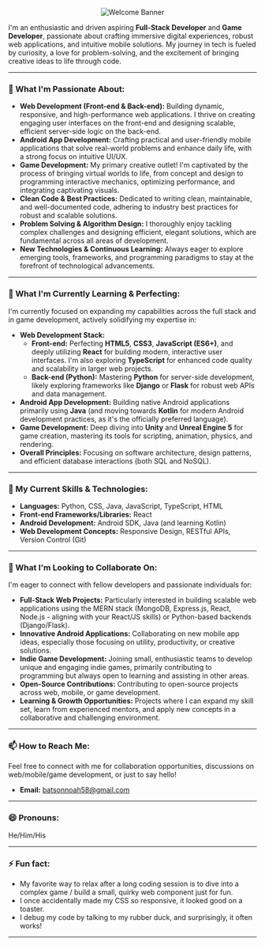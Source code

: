 <p align="center">
  <img src="https://readme-typing-svg.demolab.com?font=Fira+Code&size=32&duration=3000&pause=1000&color=1F51FF&center=true&vCenter=true&width=700&lines=Hi%2C+I'm+Noah+Batson!;Full-Stack+%26+Game+Developer;Welcome+to+my+GitHub+profile!+%F0%9F%91%8B" alt="Welcome Banner" />
</p>

I'm an enthusiastic and driven aspiring **Full-Stack Developer** and **Game Developer**, passionate about crafting immersive digital experiences, robust web applications, and intuitive mobile solutions. My journey in tech is fueled by curiosity, a love for problem-solving, and the excitement of bringing creative ideas to life through code.

---

### 👀 What I'm Passionate About:

* **Web Development (Front-end & Back-end):** Building dynamic, responsive, and high-performance web applications. I thrive on creating engaging user interfaces on the front-end and designing scalable, efficient server-side logic on the back-end.
* **Android App Development:** Crafting practical and user-friendly mobile applications that solve real-world problems and enhance daily life, with a strong focus on intuitive UI/UX.
* **Game Development:** My primary creative outlet! I'm captivated by the process of bringing virtual worlds to life, from concept and design to programming interactive mechanics, optimizing performance, and integrating captivating visuals.
* **Clean Code & Best Practices:** Dedicated to writing clean, maintainable, and well-documented code, adhering to industry best practices for robust and scalable solutions.
* **Problem Solving & Algorithm Design:** I thoroughly enjoy tackling complex challenges and designing efficient, elegant solutions, which are fundamental across all areas of development.
* **New Technologies & Continuous Learning:** Always eager to explore emerging tools, frameworks, and programming paradigms to stay at the forefront of technological advancements.

---

### 🌱 What I'm Currently Learning & Perfecting:

I'm currently focused on expanding my capabilities across the full stack and in game development, actively solidifying my expertise in:

* **Web Development Stack:**
    * **Front-end:** Perfecting **HTML5**, **CSS3**, **JavaScript (ES6+)**, and deeply utilizing **React** for building modern, interactive user interfaces. I'm also exploring **TypeScript** for enhanced code quality and scalability in larger web projects.
    * **Back-end (Python):** Mastering **Python** for server-side development, likely exploring frameworks like **Django** or **Flask** for robust web APIs and data management.
* **Android App Development:** Building native Android applications primarily using **Java** (and moving towards **Kotlin** for modern Android development practices, as it's the officially preferred language).
* **Game Development:** Deep diving into  **Unity** and **Unreal Engine 5** for game creation, mastering its tools for scripting, animation, physics, and rendering.
* **Overall Principles:** Focusing on software architecture, design patterns, and efficient database interactions (both SQL and NoSQL).

---

### 💪 My Current Skills & Technologies:

* **Languages:** Python, CSS, Java, JavaScript, TypeScript, HTML
* **Front-end Frameworks/Libraries:** React
* **Android Development:** Android SDK, Java (and learning Kotlin)
* **Web Development Concepts:** Responsive Design, RESTful APIs, Version Control (Git)


---

### 💞️ What I'm Looking to Collaborate On:

I'm eager to connect with fellow developers and passionate individuals for:

* **Full-Stack Web Projects:** Particularly interested in building scalable web applications using the MERN stack (MongoDB, Express.js, React, Node.js - aligning with your React/JS skills) or Python-based backends (Django/Flask).
* **Innovative Android Applications:** Collaborating on new mobile app ideas, especially those focusing on utility, productivity, or creative solutions.
* **Indie Game Development:** Joining small, enthusiastic teams to develop unique and engaging indie games, primarily contributing to programming but always open to learning and assisting in other areas.
* **Open-Source Contributions:** Contributing to open-source projects across web, mobile, or game development.
* **Learning & Growth Opportunities:** Projects where I can expand my skill set, learn from experienced mentors, and apply new concepts in a collaborative and challenging environment.

---

### 📫 How to Reach Me:

Feel free to connect with me for collaboration opportunities, discussions on web/mobile/game development, or just to say hello!

* **Email:** [batsonnoah58@gmail.com](mailto:batsonnoah58@gmail.com)

---

### 😄 Pronouns:

 He/Him/His 

---

### ⚡ Fun fact:


* My favorite way to relax after a long coding session is to dive into a complex game / build a small, quirky web component just for fun.
* I once accidentally made my CSS so responsive, it looked good on a toaster.
* I debug my code by talking to my rubber duck, and surprisingly, it often works!


---
